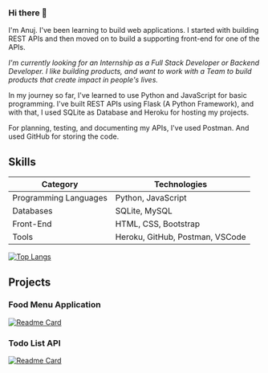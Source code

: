 ### Hi there 👋

I'm Anuj. I've been learning to build web applications. I started with building REST APIs and then moved on to build a supporting front-end for one of the APIs.

*I'm currently looking for an Internship as a Full Stack Developer or Backend Developer. I like building products, and want to work with a Team to build  products that create impact in people's lives.*

In my journey so far, I've learned to use Python and JavaScript for basic programming. I've built REST APIs using Flask (A Python Framework), and with that, I used SQLite as Database and Heroku for hosting my projects.

For planning, testing, and documenting my APIs, I've used Postman. And used GitHub for storing the code.

## Skills
|Category |Technologies|
|---|---|
|Programming Languages|Python, JavaScript|
|Databases|SQLite, MySQL|
|Front-End|HTML, CSS, Bootstrap|
|Tools|Heroku, GitHub, Postman, VSCode|

[![Top Langs](https://github-readme-stats.vercel.app/api/top-langs/?username=0xAnujSingh&layout=compact)](https://github.com/anuraghazra/github-readme-stats)

## Projects

### Food Menu Application
[![Readme Card](https://github-readme-stats.vercel.app/api/pin/?username=0xAnujSingh&repo=food-menu)](https://github.com/anuraghazra/github-readme-stats)

### Todo List API
[![Readme Card](https://github-readme-stats.vercel.app/api/pin/?username=0xAnujSingh&repo=todo-list)](https://github.com/anuraghazra/github-readme-stats)

<!--
**0xAnujSingh/0xAnujSingh** is a ✨ _special_ ✨ repository because its `README.md` (this file) appears on your GitHub profile.

Here are some ideas to get you started:

- 🔭 I’m currently working on ...
- 🌱 I’m currently learning ...
- 👯 I’m looking to collaborate on ...
- 🤔 I’m looking for help with ...
- 💬 Ask me about ...
- 📫 How to reach me: ...
- 😄 Pronouns: ...
- ⚡ Fun fact: ...
-->
